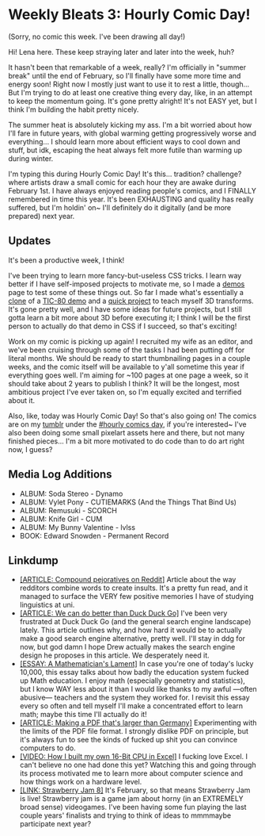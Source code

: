 <!-- attrib title: Blog | Weekly Bleats 3 -->
<!-- attrib pagetype: writing -->
<!-- attrib windowtitle: weeklybleats3.md -->

# Weekly Bleats 3: Hourly Comic Day!

(Sorry, no comic this week. I've been drawing all day!)

Hi! Lena here. These keep straying later and later into the week, huh?

It hasn't been that remarkable of a week, really? I'm officially in "summer break" until the end of February, so I'll finally have some more time and energy soon! Right now I mostly just want to use it to rest a little, though... But I'm trying to do at least one creative thing every day, like, in an attempt to keep the momentum going. It's gone pretty alright! It's not EASY yet, but I think I'm building the habit pretty nicely.

The summer heat is absolutely kicking my ass. I'm a bit worried about how I'll fare in future years, with global warming getting progressively worse and everything... I should learn more about efficient ways to cool down and stuff, but idk, escaping the heat always felt more futile than warming up during winter.

I'm typing this during Hourly Comic Day! It's this... tradition? challenge? where artists draw a small comic for each hour they are awake during February 1st. I have always enjoyed reading people's comics, and I FINALLY remembered in time this year. It's been EXHAUSTING and quality has really suffered, but I'm holdin' on~ I'll definitely do it digitally (and be more prepared) next year.

## Updates

It's been a productive week, I think!

I've been trying to learn more fancy-but-useless CSS tricks. I learn way better if I have self-imposed projects to motivate me, so I made a [demos]([#root#]demos/index.html) page to test some of these things out. So far I made what's essentially a [clone]([#root#]demos/catbus.html) of a [TIC-80 demo](https://tic80.com/play?cart=3705) and a [quick project]([#root#]demos/cube.html) to teach myself 3D transforms. It's gone pretty well, and I have some ideas for future projects, but I still gotta learn a bit more about 3D before executing it; I think I will be the first person to actually do that demo in CSS if I succeed, so that's exciting!

Work on my comic is picking up again! I recruited my wife as an editor, and we've been cruising through some of the tasks I had been putting off for literal months. We should be ready to start thumbnailing pages in a couple weeks, and the comic itself will be available to y'all sometime this year if everything goes well. I'm aiming for ~100 pages at one page a week, so it should take about 2 years to publish I think? It will be the longest, most ambitious project I've ever taken on, so I'm equally excited and terrified about it.

Also, like, today was Hourly Comic Day! So that's also going on! The comics are on my [tumblr](https://lensdeer.tumblr.com) under the [#hourly comics day](https://lensdeer.tumblr.com/tagged/hourly%20comics%20day), if you're interested~ I've also been doing some small pixelart assets here and there, but not many finished pieces... I'm a bit more motivated to do code than to do art right now, I guess?

## Media Log Additions

- ALBUM: Soda Stereo - Dynamo
- ALBUM: Vylet Pony - CUTIEMARKS (And the Things That Bind Us)
- ALBUM: Remusuki - SCORCH
- ALBUM: Knife Girl - CUM
- ALBUM: My Bunny Valentine - lvlss
- BOOK: Edward Snowden - Permanent Record

## Linkdump

- [[ARTICLE: Compound pejoratives on Reddit]](https://colinmorris.github.io/blog/compound-curse-words) Article about the way redditors combine words to create insults. It's a pretty fun read, and it managed to surface the VERY few positive memories I have of studying linguistics at uni.
- [[ARTICLE: We can do better than Duck Duck Go]](https://drewdevault.com/2020/11/17/Better-than-DuckDuckGo.html) I've been very frustrated at Duck Duck Go (and the general search engine landscape) lately. This article outlines why, and how hard it would be to actually make a good search engine alternative, pretty well. I'll stay in ddg for now, but god damn I hope Drew actually makes the search engine design he proposes in this article. We desperately need it.
- [[ESSAY: A Mathematician's Lament]](https://maa.org/sites/default/files/pdf/devlin/LockhartsLament.pdf) In case you're one of today's lucky 10,000, this essay talks about how badly the education system fucked up Math education. I enjoy math (especially geometry and statistics), but I know WAY less about it than I would like thanks to my awful —often abusive— teachers and the system they worked for. I revisit this essay every so often and tell myself I'll make a concentrated effort to learn math; maybe this time I'll actually do it!
- [[ARTICLE: Making a PDF that's larger than Germany]](https://alexwlchan.net/2024/big-pdf/) Experimenting with the limits of the PDF file format. I strongly dislike PDF on principle, but it's always fun to see the kinds of fucked up shit you can convince computers to do.
- [[VIDEO: How I built my own 16-Bit CPU in Excel]](https://www.youtube.com/watch?v=5rg7xvTJ8SU) I fucking love Excel. I can't believe no one had done this yet? Watching this and going through its process motivated me to learn more about computer science and how things work on a hardware level.
- [[LINK: Strawberry Jam 8]](https://itch.io/jam/strawberry-jam-8) It's February, so that means Strawberry Jam is live! Strawberry jam is a game jam about horny (in an EXTREMELY broad sense) videogames. I've been having some fun playing the last couple years' finalists and trying to think of ideas to mmmmaybe participate next year?
